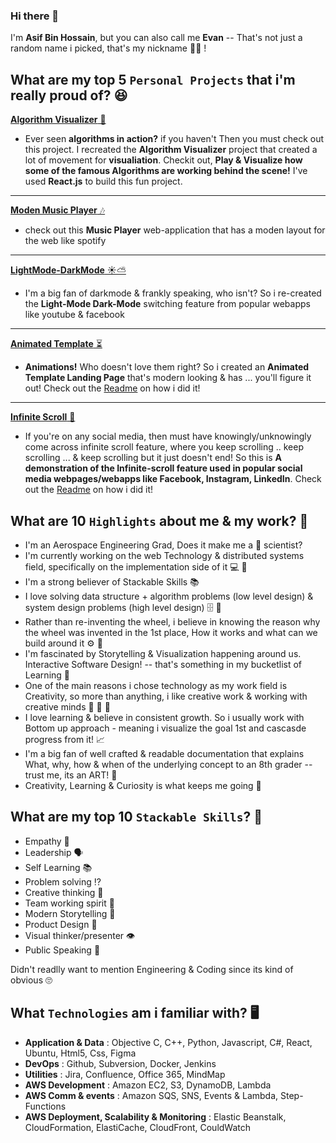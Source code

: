### Hi there 👋
I'm **Asif Bin Hossain**, but you can also call me **Evan** -- That's not just a random name i picked, that's my nickname 🧛‍♂️ !

## What are my top 5 `Personal Projects` that i'm really proud of? 😆

[**Algorithm Visualizer** 🔢](https://ahossa.github.io/pathfinding-visualizer/)
- Ever seen **algorithms in action?** if you haven't Then you must check out this project. I recreated the **Algorithm Visualizer** project that created a lot of movement for **visualiation**. Checkit out, **Play & Visualize how some of the famous Algorithms are working behind the scene!** I've used **React.js** to build this fun project.

***
[**Moden Music Player** 🎶](https://ahossa.github.io/moden-music-player/)
- check out this **Music Player** web-application that has a moden layout for the web like spotify

***
[**LightMode-DarkMode** ☀️⛅](https://ahossa.github.io/light-dark-mode/)
- I'm a big fan of darkmode & frankly speaking, who isn't? So i re-created the **Light-Mode Dark-Mode** switching feature from popular webapps like youtube & facebook


***
[**Animated Template** ⏳](https://ahossa.github.io/animated-template/) 
- **Animations!** Who doesn't love them right? So i created an **Animated Template Landing Page** that's modern looking & has ... you'll figure it out! Check out the [Readme](https://github.com/ahossa/animated-template) on how i did it!

***
[**Infinite Scroll** 📜](https://ahossa.github.io/infinite-scroll-priv/)
- If you're on any social media, then must have knowingly/unknowingly come across infinite scroll feature, where you keep scrolling .. keep scrolling ... & keep scrolling but it just doesn't end! So this is **A demonstration of the Infinite-scroll feature used in popular social media webpages/webapps like Facebook, Instagram, LinkedIn**. Check out the [Readme](https://github.com/ahossa/inifinite-scroll/wiki) on how i did it!

## What are 10 `Highlights` about me & my work? 🔭 
- I'm an Aerospace Engineering Grad, Does it make me a :rocket:	scientist?
- I'm currently working on the web Technology & distributed systems field, specifically on the implementation side of it  💻 🔗 
- I'm a strong believer of Stackable Skills 📚
- I love solving data structure + algorithm problems (low level design) & system design problems (high level design) 🗄️ 💾
- Rather than re-inventing the wheel, i believe in knowing the reason why the wheel was invented in the 1st place, How it works and what can we build around it ⚙️ 🚗
- I'm fascinated by Storytelling & Visualization happening around us. Interactive Software Design! -- that's something in my bucketlist of Learning 🤩
- One of the main reasons i chose technology as my work field is Creativity, so more than anything, i like creative work & working with creative minds 🧠 🧠 🧠
- I love learning & believe in consistent growth. So i usually work with Bottom up approach - meaning i visualize the goal 1st and cascasde progress from it! 📈
- I'm a big fan of well crafted & readable documentation that explains What, why, how & when of the underlying concept to an 8th grader -- trust me, its an ART! 🎨
- Creativity, Learning & Curiosity is what keeps me going 🤔 

## What are my top 10 `Stackable Skills`? 🧱
- Empathy 🤗
- Leadership 🗣️
- Self Learning 📚
- Problem solving ⁉️
- Creative thinking 🧠
- Team working spirit 🤝
- Modern Storytelling 💭
- Product Design 📱
- Visual thinker/presenter 👁️
- Public Speaking 📢

Didn't readlly want to mention Engineering & Coding since its kind of obvious 🙄 

## What `Technologies` am i familiar with? 🖥️
- **Application & Data** : Objective C, C++, Python, Javascript, C#, React, Ubuntu, Html5, Css, Figma
- **DevOps** : Github, Subversion, Docker, Jenkins
- **Utilities** : Jira, Confluence, Office 365, MindMap
- **AWS Development** : Amazon EC2, S3, DynamoDB, Lambda
- **AWS Comm & events** : Amazon SQS, SNS, Events & Lambda, Step-Functions
- **AWS Deployment, Scalability & Monitoring** : Elastic Beanstalk, CloudFormation, ElastiCache, CloudFront, CouldWatch


<!--
**ahossa/ahossa** is a ✨ _special_ ✨ repository because its `README.md` (this file) appears on your GitHub profile.

Here are some ideas to get you started:

- 🔭 I’m currently working on ...
- 🌱 I’m currently learning ...
- 👯 I’m looking to collaborate on ...
- 🤔 I’m looking for help with ...
- 💬 Ask me about ...
- 📫 How to reach me: ...
- 😄 Pronouns: ...
- ⚡ Fun fact: ...
-->
